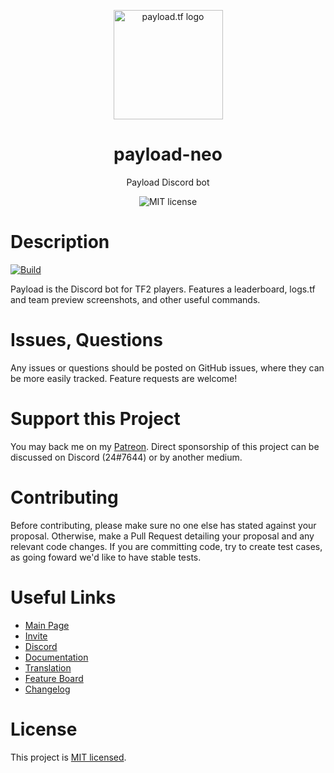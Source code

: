 <p align="center">
  <a href="https://payload.tf">
    <img src="https://payload.tf/img/logo.svg" alt="payload.tf logo" width="175" height="175">
  </a>
</p>

<h1 align="center">payload-neo</h1>

<p align="center">Payload Discord bot</p>

<p align="center">
    <img src="https://img.shields.io/badge/License-MIT-yellow.svg" alt="MIT license" />
</p>

# Description

[![Build](https://github.com/payload-bot/payload-neo/actions/workflows/build.yml/badge.svg?branch=master)](https://github.com/payload-bot/payload-neo/actions/workflows/build.yml)

Payload is the Discord bot for TF2 players. Features a leaderboard, logs.tf and team preview screenshots, and other useful commands.

# Issues, Questions

Any issues or questions should be posted on GitHub issues, where they can be more easily tracked. Feature requests are welcome!

# Support this Project

You may back me on my [Patreon](https://www.patreon.com/c43721). Direct sponsorship of this project can be discussed on Discord (24#7644) or by another medium.

# Contributing

Before contributing, please make sure no one else has stated against your proposal. Otherwise, make a Pull Request detailing your proposal and any relevant code changes. If you are committing code, try to create test cases, as going foward we'd like to have stable tests.

# Useful Links

- [Main Page](https://payload.tf/)
- [Invite](https://payload.tf/invite)
- [Discord](https://payload.tf/discord)
- [Documentation](https://payload.tf/docs)
- [Translation](https://crowdin.com/project/payload)
- [Feature Board](https://w.supra.tf/b/LmzrWQviWCRcGxywq/payload)
- [Changelog](https://github.com/c43721/payload-neo/blob/master/changelog.md)

# License

This project is [MIT licensed](LICENSE).
